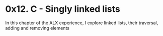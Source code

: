 # 0x12. C - Singly linked lists
In this chapter of the ALX experience, I explore linked lists, their traversal, adding and removing elements
